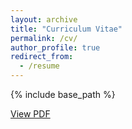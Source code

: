 ```yaml
---
layout: archive
title: "Curriculum Vitae"
permalink: /cv/
author_profile: true
redirect_from:
  - /resume
---
```


{% include base_path %}

[View PDF](http://msiebert1.github.io/files/Matthew_Siebert_CV.pdf)